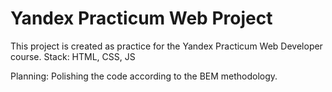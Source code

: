 # Yandex Practicum Web Project #

This project is created as practice for the Yandex Practicum Web Developer course. 
Stack: HTML, CSS, JS

Planning: Polishing the code according to the BEM methodology.
